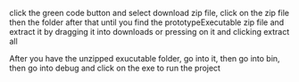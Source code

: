 click the green code button and select download zip file, click on the zip file then the folder after that until you find the prototypeExecutable zip file and extract it by dragging it into downloads or pressing on it and clicking extract all


After you have the unzipped exucutable folder, go into it, then go into bin, then go into debug and click on the exe to run the project
